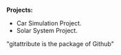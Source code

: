 **Projects:**
* Car Simulation Project.
* Solar System Project.

"gitattribute is the package of Github"

